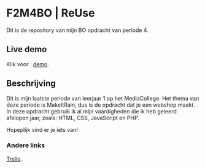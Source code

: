 # F2M4BO | ReUse

Dit is de repository van mijn BO opdracht van periode 4. 

## Live demo 

Klik voor : [demo](https://33993.hosts1.ma-cloud.nl/F2M4BO/).

## Beschrijving

Dit is mijn laatste periode van leerjaar 1 op het MediaCollege. Het thema van deze periode is MakeItRain, dus is de opdracht dat je een webshop maakt. 
In deze opdracht gebruik ik al mijn vaardigheden die ik heb geleerd afelopen jaar, zoals: HTML, CSS, JavaScript en PHP. 
<br>

Hopeplijk vind er je iets van!

### Andere links 
[Trello](https://trello.com/b/pGBfjQPC/f2m4bo).




